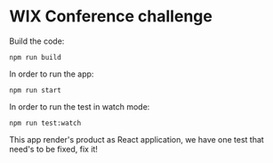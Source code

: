 # WIX Conference challenge

Build the code:

`npm run build`

In order to run the app:

`npm run start`

In order to run the test in watch mode:

`npm run test:watch`

This app render's product as React application, we have one test that need's to be fixed, fix it!

